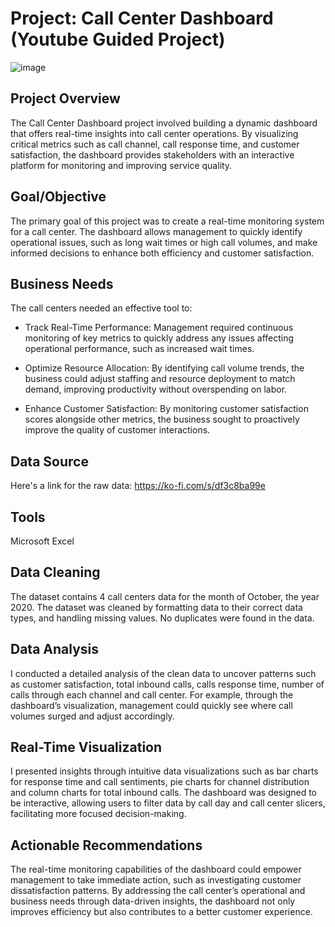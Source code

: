 # Project: Call Center Dashboard (Youtube Guided Project)
![image](https://github.com/user-attachments/assets/849e7c29-7884-487a-9847-f7d61c0613ad)

## Project Overview 
The Call Center Dashboard project involved building a dynamic dashboard that offers real-time insights into call center operations.
By visualizing critical metrics such as call channel, call response time, and customer satisfaction, the dashboard provides stakeholders with an interactive platform for monitoring and improving service quality.

## Goal/Objective
The primary goal of this project was to create a real-time monitoring system for a call center.
The dashboard allows management to quickly identify operational issues, such as long wait times or high call volumes, and make informed decisions to enhance both efficiency and customer satisfaction.
## Business Needs
The call centers needed an effective tool to:
- Track Real-Time Performance: Management required continuous monitoring of key metrics to quickly address any issues affecting operational performance, such as increased wait times.
  
- Optimize Resource Allocation: By identifying call volume trends, the business could adjust staffing and resource deployment to match demand, improving productivity without overspending on labor.

- Enhance Customer Satisfaction: By monitoring customer satisfaction scores alongside other metrics, the business sought to proactively improve the quality of customer interactions.
## Data Source
Here's a link for the raw data:
https://ko-fi.com/s/df3c8ba99e

## Tools
Microsoft Excel

## Data Cleaning
The dataset contains 4 call centers data for the month of October, the year 2020.
The dataset was cleaned by formatting data to their correct data types, and handling missing values.
No duplicates were found in the data.

## Data Analysis
I conducted a detailed analysis of the clean data to uncover patterns such as customer satisfaction, total inbound calls, calls response time, number of calls through each channel and call center.
For example, through the dashboard’s visualization, management could quickly see where call volumes surged and adjust accordingly.

## Real-Time Visualization
I presented insights through intuitive data visualizations such as bar charts for response time and call sentiments, pie charts for channel distribution and column charts for total inbound calls.
The dashboard was designed to be interactive, allowing users to filter data by call day and call center slicers, facilitating more focused decision-making.

## Actionable Recommendations
The real-time monitoring capabilities of the dashboard could empower management to take immediate action, such as investigating customer dissatisfaction patterns.
By addressing the call center’s operational and business needs through data-driven insights, the dashboard not only improves efficiency but also contributes to a better customer experience.
